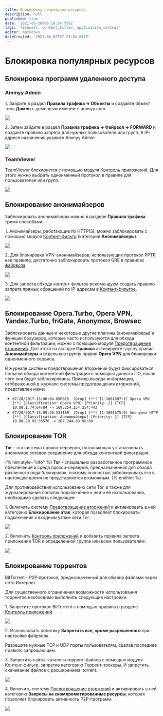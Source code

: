 ```yaml
---
title: Блокировка популярных ресурсов
description: null
published: true
date: '2021-05-26T06:19:34.756Z'
tags: 'firewall, content_filter, application_control'
editor: markdown
dateCreated: '2021-04-02T07:21:04.817Z'
---
```


# Блокировка популярных ресурсов

## Блокировка программ удаленного доступа

### Ammyy Admin

1\. Зайдите в раздел **Правила трафика -&gt; Объекты** и создайте объект типа **Домен** с доменным именем rl.ammyy.com.

![](../../.gitbook/assets/block-ammyy-admin.png)

2\. Затем зайдите в раздел **Правила трафика -> Файрвол -> FORWARD** и создайте правило запрета для нужных пользователе или групп. В IP-адресе назначения укажите Ammyy Admin:

![](../../.gitbook/assets/firewall-ammyy-admin.png)

### TeamViewer

TeamViewer блокируется с помощью модуля [Контроль приложений](../../settings/access-rules/application-control.md). Для этого нужно выбрать одноименный протокол в правиле для пользователей или групп.

![](../../.gitbook/assets/block-teamviewer.png)

## Блокирование анонимайзеров

Заблокировать анонимайзеры можно в разделе **Правила трафика** тремя способами:

1\. Анонимайзеры, работающие по HTTP\(S\), можно заблокировать с помощью модуля [Контент-фильтр](../../settings/access-rules/content-filter/) \(категория **Анонимайзеры**\).

![](../../.gitbook/assets/block-anonimayzer.png)

2\. Для блокировки VPN-анонимайзеров, использующих протокол PPTP, как правило, достаточно заблокировать протокол GRE в правилах [файрвола](../../settings/access-rules/firewall.md).

![](../../.gitbook/assets/block-vpn-gre.png)

3\. Для запрета обхода контент-фильтра рекомендуем создать правило запрета прямых обращений по IP-адресам в [Контент-фильтре](../../settings/access-rules/content-filter/).

![](../../.gitbook/assets/block-ip.png)

## Блокирование Opera.Turbo, Opera VPN, Yandex.Turbo, friGate, Anonymox, Browsec

Заблокировать данные и некоторые другие плагины \(анонимайзеры\) и функции браузеров, которые часто используются для обхода контентной фильтрации, можно с помощью модуля [Предотвращение вторжений](../../settings/access-rules/ips.md). Для этого на вкладке **Правила** активируйте группу правил **Анонимайзеры** и отдельную группу правил **Opera VPN** для блокировки одноименного сервиса.

В журнале системы предотвращения вторжений будут фиксироваться попытки обхода контентной фильтрации с помощью данного ПО, после чего они будут заблокированы. Пример вывода информации, отображенной в журнале системы предотвращения вторжений, представлен ниже:

* `07/20/2017-15:06:04.056815  [Drop] [**] [1:1001697:1] Opera VPN [**] [Classification: Opera VPN] [Priority: 2] {TCP} 10.80.1.74:64784 -> 169.254.254.254:443`
* `07/20/2017-15:09:20.531169  [Drop] [**] [1:1001675:0] Anonymox HTTP [**] [Classification: Анонимайзеры] [Priority: 2] {TCP} 10.80.20.95:35576 -> 207.244.89.90:88`

## Блокирование TOR

**Tor** - это система прокси-серверов, позволяющая устанавливать анонимное сетевое соединение для обхода контентной фильтрации.

{% hint style="info" %}
**Tor** - специально разработанное программное обеспечение и среда прокси-серверов, предназначенная для обхода различного рода блокировок, поэтому полностью заблокировать его в настоящее время не представляется возможным.
{% endhint %}

Для противодействия использованию сети Tor, а также для журналирования попыток подключения к ней и её использования, необходимо сделать следующее:

1\. Включить систему [Предотвращение вторжений](../../settings/access-rules/ips.md) и активировать в ней категорию **Блокирование атак**, которая позволяет блокировать подключения к входным узлам сети Tor.

![](../../.gitbook/assets/block-attacks.png)

2\. Включить [Контроль приложений](../../settings/access-rules/application-control.md) и добавить правила запрета приложения TOR к определенной группе или всем пользователям:

![](../../.gitbook/assets/block-tor.png)

## Блокирование торрентов

BitTorrent - P2P-протокол, предназначенный для обмена файлами через сеть Интернет.

Для существенного ограничения возможности использования торрентов необходимо выполнить следующие настройки:

1\. Запретите протокол BitTorrent с помощью правила в разделе [Контроль приложений](../../settings/access-rules/application-control.md).

![](../../.gitbook/assets/block-torrent.png)

2\. Использовать политику **Запретить все, кроме разрешенного** при настройке файрвола.

Разрешите нужные TCP и UDP порты пользователям, сделав последнее правило запрещающим.

3\. Запретить сайты-каталоги торрент-файлов с помощью модуля [Контент-фильтр](../../settings/access-rules/content-filter/), запретив категорию Торрент-трекеры. И запретить скачивание файлов с расширением .torrent.

![](../../.gitbook/assets/block-torrents.png)

4\. Включить систему [Предотвращение вторжений](../../settings/access-rules/ips.md) и активировать в ней категорию **Запросы на скомпрометированные ресурсы**, которая позволяет блокировать активность P2P-программ.

![](../../.gitbook/assets/block-resource.png)

